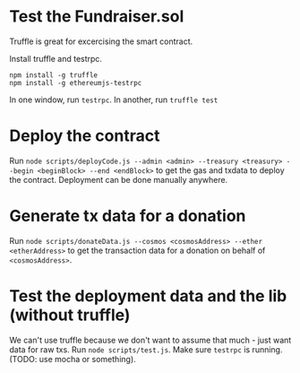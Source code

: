 # Test the Fundraiser.sol

Truffle is great for excercising the smart contract.

Install truffle and testrpc.

```
npm install -g truffle
npm install -g ethereumjs-testrpc
```

In one window, run `testrpc`. In another, run `truffle test`

# Deploy the contract

Run `node scripts/deployCode.js --admin <admin> --treasury <treasury> --begin <beginBlock> --end <endBlock>`
to get the gas and txdata to deploy the contract. Deployment can be done manually anywhere.

# Generate tx data for a donation

Run `node scripts/donateData.js --cosmos <cosmosAddress> --ether <etherAddress>` to get the transaction data
for a donation on behalf of `<cosmosAddress>`.

# Test the deployment data and the lib (without truffle)

We can't use truffle because we don't want to assume that much - just want data for raw txs.
Run `node scripts/test.js`. Make sure `testrpc` is running. (TODO: use mocha or something). 
